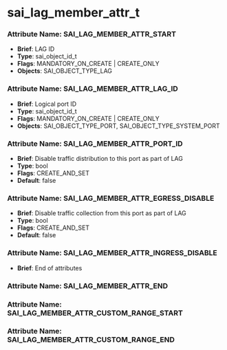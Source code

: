 # **sai_lag_member_attr_t**
### Attribute Name: **SAI_LAG_MEMBER_ATTR_START**
- **Brief**: LAG ID
- **Type**: sai_object_id_t
- **Flags**: MANDATORY_ON_CREATE | CREATE_ONLY
- **Objects**: SAI_OBJECT_TYPE_LAG

### Attribute Name: **SAI_LAG_MEMBER_ATTR_LAG_ID**
- **Brief**: Logical port ID
- **Type**: sai_object_id_t
- **Flags**: MANDATORY_ON_CREATE | CREATE_ONLY
- **Objects**: SAI_OBJECT_TYPE_PORT, SAI_OBJECT_TYPE_SYSTEM_PORT

### Attribute Name: **SAI_LAG_MEMBER_ATTR_PORT_ID**
- **Brief**: Disable traffic distribution to this port as part of LAG
- **Type**: bool
- **Flags**: CREATE_AND_SET
- **Default**: false

### Attribute Name: **SAI_LAG_MEMBER_ATTR_EGRESS_DISABLE**
- **Brief**: Disable traffic collection from this port as part of LAG
- **Type**: bool
- **Flags**: CREATE_AND_SET
- **Default**: false

### Attribute Name: **SAI_LAG_MEMBER_ATTR_INGRESS_DISABLE**
- **Brief**: End of attributes

### Attribute Name: **SAI_LAG_MEMBER_ATTR_END**

### Attribute Name: **SAI_LAG_MEMBER_ATTR_CUSTOM_RANGE_START**

### Attribute Name: **SAI_LAG_MEMBER_ATTR_CUSTOM_RANGE_END**



